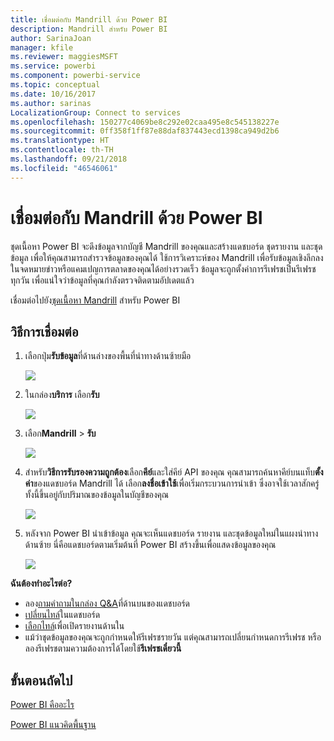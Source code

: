 ```yaml
---
title: เชื่อมต่อกับ Mandrill ด้วย Power BI
description: Mandrill สำหรับ Power BI
author: SarinaJoan
manager: kfile
ms.reviewer: maggiesMSFT
ms.service: powerbi
ms.component: powerbi-service
ms.topic: conceptual
ms.date: 10/16/2017
ms.author: sarinas
LocalizationGroup: Connect to services
ms.openlocfilehash: 150277c4069be8c292e02caa495e8c545138227e
ms.sourcegitcommit: 0ff358f1ff87e88daf837443ecd1398ca949d2b6
ms.translationtype: HT
ms.contentlocale: th-TH
ms.lasthandoff: 09/21/2018
ms.locfileid: "46546061"
---
```

# <a name="connect-to-mandrill-with-power-bi"></a>เชื่อมต่อกับ Mandrill ด้วย Power BI
ชุดเนื้อหา Power BI จะดึงข้อมูลจากบัญชี Mandrill ของคุณและสร้างแดชบอร์ด ชุดรายงาน และชุดข้อมูล เพื่อให้คุณสามารถสำรวจข้อมูลของคุณได้ ใช้การวิเคราะห์ของ Mandrill เพื่อรับข้อมูลเชิงลึกลงในจดหมายข่าวหรือแคมเปญการตลาดของคุณได้อย่างรวดเร็ว ข้อมูลจะถูกตั้งค่าการรีเฟรชเป็นรีเฟรชทุกวัน เพื่อแน่ใจว่าข้อมูลที่คุณกำลังตรวจติดตามอัปเดตแล้ว

เชื่อมต่อไปยัง[ชุดเนื้อหา Mandrill](http://app.powerbi.com/getdata/services/mandrill) สำหรับ Power BI

## <a name="how-to-connect"></a>วิธีการเชื่อมต่อ
1. เลือกปุ่ม**รับข้อมูล**ที่ด้านล่างของพื้นที่นำทางด้านซ้ายมือ
   
    ![](media/service-connect-to-mandrill/getdata.png)
2. ในกล่อง**บริการ** เลือก**รับ**
   
    ![](media/service-connect-to-mandrill/services.png)
3. เลือก**Mandrill** > **รับ**
   
    ![](media/service-connect-to-mandrill/mandrill.png)
4. สำหรับ**วิธีการรับรองความถูกต้อง**เลือก**คีย์**และใส่คีย์ API ของคุณ คุณสามารถค้นหาคีย์บนแท็บ**ตั้งค่า**ของแดชบอร์ด Mandrill ได้ เลือก**ลงชื่อเข้าใช้**เพื่อเริ่มกระบวนการนำเข้า ซึ่งอาจใช้เวลาสักครู่ทั้งนี้ขึ้นอยู่กับปริมาณของข้อมูลในบัญชีของคุณ
   
    ![](media/service-connect-to-mandrill/auth.png)
5. หลังจาก Power BI นำเข้าข้อมูล คุณจะเห็นแดชบอร์ด รายงาน และชุดข้อมูลใหม่ในแผงนำทางด้านซ้าย นี่คือแดชบอร์ดตามเริ่มต้นที่ Power BI สร้างขึ้นเพื่อแสดงข้อมูลของคุณ
   
    ![](media/service-connect-to-mandrill/mandrill-dashboard1.jpg)

**ฉันต้องทำอะไรต่อ?**

* ลอง[ถามคำถามในกล่อง Q&A](consumer/end-user-q-and-a.md)ที่ด้านบนของแดชบอร์ด
* [เปลี่ยนไทล์](service-dashboard-edit-tile.md)ในแดชบอร์ด
* [เลือกไทล์](consumer/end-user-tiles.md)เพื่อเปิดรายงานด้านใน
* แม้ว่าชุดข้อมูลของคุณจะถูกกำหนดให้รีเฟรชรายวัน แต่คุณสามารถเปลี่ยนกำหนดการรีเฟรช หรือลองรีเฟรชตามความต้องการได้โดยใช้**รีเฟรชเดี๋ยวนี้**

## <a name="next-steps"></a>ขั้นตอนถัดไป
[Power BI คืออะไร](power-bi-overview.md)

[Power BI แนวคิดพื้นฐาน](consumer/end-user-basic-concepts.md)

